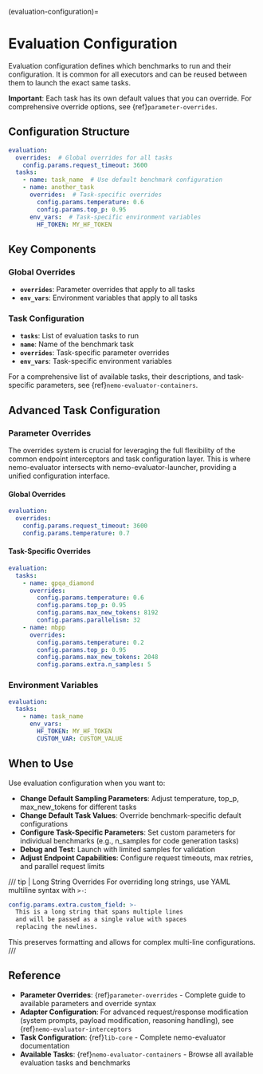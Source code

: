 (evaluation-configuration)=

# Evaluation Configuration

Evaluation configuration defines which benchmarks to run and their configuration. It is common for all executors and can be reused between them to launch the exact same tasks.

**Important**: Each task has its own default values that you can override. For comprehensive override options, see {ref}`parameter-overrides`.

## Configuration Structure

```yaml
evaluation:
  overrides:  # Global overrides for all tasks
    config.params.request_timeout: 3600
  tasks:
    - name: task_name  # Use default benchmark configuration
    - name: another_task
      overrides:  # Task-specific overrides
        config.params.temperature: 0.6
        config.params.top_p: 0.95
      env_vars:  # Task-specific environment variables
        HF_TOKEN: MY_HF_TOKEN
```

## Key Components

### Global Overrides

- **`overrides`**: Parameter overrides that apply to all tasks
- **`env_vars`**: Environment variables that apply to all tasks

### Task Configuration

- **`tasks`**: List of evaluation tasks to run
- **`name`**: Name of the benchmark task
- **`overrides`**: Task-specific parameter overrides
- **`env_vars`**: Task-specific environment variables

For a comprehensive list of available tasks, their descriptions, and task-specific parameters, see {ref}`nemo-evaluator-containers`.

## Advanced Task Configuration

### Parameter Overrides

The overrides system is crucial for leveraging the full flexibility of the common endpoint interceptors and task configuration layer. This is where nemo-evaluator intersects with nemo-evaluator-launcher, providing a unified configuration interface.

#### Global Overrides

```yaml
evaluation:
  overrides:
    config.params.request_timeout: 3600
    config.params.temperature: 0.7
```

#### Task-Specific Overrides

```yaml
evaluation:
  tasks:
    - name: gpqa_diamond
      overrides:
        config.params.temperature: 0.6
        config.params.top_p: 0.95
        config.params.max_new_tokens: 8192
        config.params.parallelism: 32
    - name: mbpp
      overrides:
        config.params.temperature: 0.2
        config.params.top_p: 0.95
        config.params.max_new_tokens: 2048
        config.params.extra.n_samples: 5
```

### Environment Variables

```yaml
evaluation:
  tasks:
    - name: task_name
      env_vars:
        HF_TOKEN: MY_HF_TOKEN
        CUSTOM_VAR: CUSTOM_VALUE
```

## When to Use

Use evaluation configuration when you want to:

- **Change Default Sampling Parameters**: Adjust temperature, top_p, max_new_tokens for different tasks
- **Change Default Task Values**: Override benchmark-specific default configurations
- **Configure Task-Specific Parameters**: Set custom parameters for individual benchmarks (e.g., n_samples for code generation tasks)
- **Debug and Test**: Launch with limited samples for validation
- **Adjust Endpoint Capabilities**: Configure request timeouts, max retries, and parallel request limits

/// tip | Long String Overrides
For overriding long strings, use YAML multiline syntax with `>-`:

```yaml
config.params.extra.custom_field: >-
  This is a long string that spans multiple lines
  and will be passed as a single value with spaces
  replacing the newlines.
```

This preserves formatting and allows for complex multi-line configurations.
///

## Reference

- **Parameter Overrides**: {ref}`parameter-overrides` - Complete guide to available parameters and override syntax
- **Adapter Configuration**: For advanced request/response modification (system prompts, payload modification, reasoning handling), see {ref}`nemo-evaluator-interceptors`
- **Task Configuration**: {ref}`lib-core` - Complete nemo-evaluator documentation
- **Available Tasks**: {ref}`nemo-evaluator-containers` - Browse all available evaluation tasks and benchmarks
